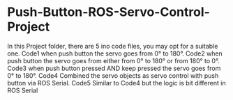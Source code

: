 # Push-Button-ROS-Servo-Control-Project
In this Project folder, there are 5 ino code files, you may opt for a suitable one. Code1 when push button the servo goes from 0° to 180°. Code2 when push button the servo goes from either from 0° to 180° or from 180° to 0°. Code3 when push button pressed AND keep pressed the servo goes from 0° to 180°. Code4 Combined the servo objects as servo control with push button via ROS Serial. Code5 Similar to Code4 but the logic is bit different in ROS Serial
